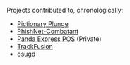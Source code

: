 Projects contributed to, chronologically:
- [Pictionary Plunge](https://github.com/LexKilpatrick/Pictionary-Plunge-Datathon-Fall-2023)
- [PhishNet-Combatant](https://github.com/LexKilpatrick/PhishNet-Combatant)
- [Panda Express POS](https://github.com/CSCE331-Fall2024/project-3-63-team) (Private)
- [TrackFusion](https://github.com/Eli410/TrackFusion)
- [osugd](https://github.com/ajkomolafe/osugd)
